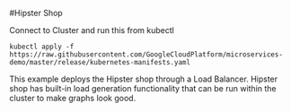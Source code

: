 #Hipster Shop

Connect to Cluster and run this from kubectl
```
kubectl apply -f https://raw.githubusercontent.com/GoogleCloudPlatform/microservices-demo/master/release/kubernetes-manifests.yaml
```
This example deploys the Hipster shop through a Load Balancer.  Hipster shop has built-in load generation functionality that can be run within the cluster to make graphs look good.
